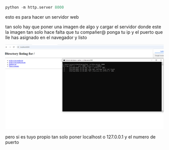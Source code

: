 ```python
python -m http.server 8000
```
esto es para hacer un servidor web

tan solo hay que poner una imagen de algo y cargar el servidor donde este la imagen tan solo hace falta que tu compañer@ ponga tu ip y el puerto que lle has asignado en el navegador y listo

![](imagenes/Captura.png)

pero si es tuyo propio tan solo poner localhost o 127.0.0.1 y el numero de puerto

